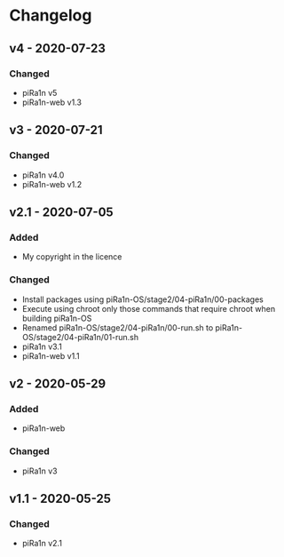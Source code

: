 # Changelog

## v4 - 2020-07-23
### Changed
- piRa1n v5
- piRa1n-web v1.3

## v3 - 2020-07-21
### Changed
- piRa1n v4.0
- piRa1n-web v1.2

## v2.1 - 2020-07-05
### Added
- My copyright in the licence
### Changed
- Install packages using piRa1n-OS/stage2/04-piRa1n/00-packages
- Execute using chroot only those commands that require chroot when building piRa1n-OS
- Renamed piRa1n-OS/stage2/04-piRa1n/00-run.sh to piRa1n-OS/stage2/04-piRa1n/01-run.sh
- piRa1n v3.1
- piRa1n-web v1.1

## v2 - 2020-05-29
### Added
- piRa1n-web
### Changed
- piRa1n v3

## v1.1 - 2020-05-25
### Changed
- piRa1n v2.1
